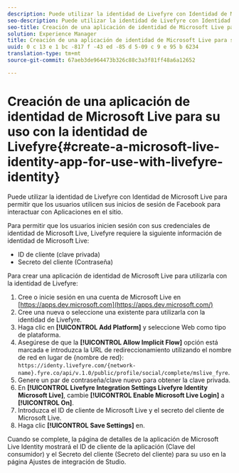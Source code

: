 ```yaml
---
description: Puede utilizar la identidad de Livefyre con Identidad de Microsoft Live para permitir que los usuarios utilicen sus inicios de sesión de Facebook para interactuar con Aplicaciones en el sitio.
seo-description: Puede utilizar la identidad de Livefyre con Identidad de Microsoft Live para permitir que los usuarios utilicen sus inicios de sesión de Facebook para interactuar con Aplicaciones en el sitio.
seo-title: Creación de una aplicación de identidad de Microsoft Live para su uso con la identidad de Livefyre
solution: Experience Manager
title: Creación de una aplicación de identidad de Microsoft Live para su uso con la identidad de Livefyre
uuid: 0 c 13 e 1 bc -817 f -43 ed -85 d 5-09 c 9 e 95 b 6234
translation-type: tm+mt
source-git-commit: 67aeb3de964473b326c88c3a3f81ff48a6a12652

---
```



# Creación de una aplicación de identidad de Microsoft Live para su uso con la identidad de Livefyre{#create-a-microsoft-live-identity-app-for-use-with-livefyre-identity}

Puede utilizar la identidad de Livefyre con Identidad de Microsoft Live para permitir que los usuarios utilicen sus inicios de sesión de Facebook para interactuar con Aplicaciones en el sitio.

Para permitir que los usuarios inicien sesión con sus credenciales de identidad de Microsoft Live, Livefyre requiere la siguiente información de identidad de Microsoft Live:

* ID de cliente (clave privada)
* Secreto del cliente (Contraseña)

Para crear una aplicación de identidad de Microsoft Live para utilizarla con la identidad de Livefyre:

1. Cree o inicie sesión en una cuenta de Microsoft Live en [https://apps.dev.microsoft.com](https://apps.dev.microsoft.com/)
1. Cree una nueva o seleccione una existente para utilizarla con la identidad de Livefyre.
1. Haga clic en **[!UICONTROL Add Platform]** y seleccione Web como tipo de plataforma.
1. Asegúrese de que la **[!UICONTROL Allow Implicit Flow]** opción está marcada e introduzca la URL de redireccionamiento utilizando el nombre de red en lugar de {nombre de red}: `https://identy.livefyre.com/{network-name}.fyre.co/api/v.1.0/public/profile/social/complete/mslive_fyre`.
1. Genere un par de contraseña/clave nuevo para obtener la clave privada.
1. En **[!UICONTROL Livefyre Integration Settings Livefyre Identity Microsoft Live]**, cambie **[!UICONTROL Enable Microsoft Live Login]** a **[!UICONTROL On]**.
1. Introduzca el ID de cliente de Microsoft Live y el secreto del cliente de Microsoft Live.
1. Haga clic **[!UICONTROL Save Settings]** en.

Cuando se complete, la página de detalles de la aplicación de Microsoft Live Identity mostrará el ID de cliente de la aplicación (Clave del consumidor) y el Secreto del cliente (Secreto del cliente) para su uso en la página Ajustes de integración de Studio.
